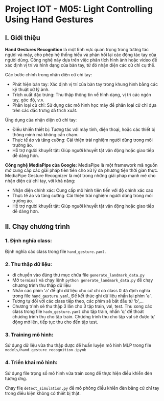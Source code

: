 # Project IOT - M05: Light Controlling Using Hand Gestures

## I. Giới thiệu
**Hand Gestures Recognition** là một lĩnh vực quan trọng trong tương tác người và máy, cho phép hệ thống hiểu và phản hồi lại các động tác tay của người dùng. Công nghệ này dựa trên việc phân tích hình ảnh hoặc video để xác định vị trí và hình dạng của bàn tay, từ đó nhận diện các cử chỉ cụ thể.

Các bước chính trong nhận diện cử chỉ tay:
- Phát hiện bàn tay: Xác định vị trí của bàn tay trong khung hình bằng các kỹ thuật xử lý ảnh.
- Trích xuất đặc trưng: Thu thập thông tin về hình dạng, vị trí các ngón tay, góc độ, v.v.
- Phân loại cử chỉ: Sử dụng các mô hình học máy để phân loại cử chỉ dựa trên các đặc trưng đã trích xuất.

Ứng dụng của nhận diện cử chỉ tay:
- Điều khiển thiết bị: Tương tác với máy tính, điện thoại, hoặc các thiết bị thông minh mà không cần chạm.
- Thực tế ảo và tăng cường: Cải thiện trải nghiệm người dùng trong môi trường ảo.
- Hỗ trợ người khuyết tật: Giúp người khuyết tật vận động hoặc giao tiếp dễ dàng hơn.

**Công nghệ MediaPipe của Google:** MediaPipe là một framework mã nguồn mở cung cấp các giải pháp tiên tiến cho xử lý đa phương tiện thời gian thực. MediaPipe Gesture Recognizer là một trong những giải pháp mạnh mẽ cho nhận diện cử chỉ tay, với khả năng:
- Nhận diện chính xác: Cung cấp mô hình tiên tiến với độ chính xác cao
- Thực tế ảo và tăng cường: Cải thiện trải nghiệm người dùng trong môi trường ảo.
- Hỗ trợ người khuyết tật: Giúp người khuyết tật vận động hoặc giao tiếp dễ dàng hơn.

## II. Chạy chương trình
### 1. Định nghĩa class: 
Định nghĩa các class trong file `hand_gesture.yaml`.
### 2. Thu thập dữ liệu: 
- di chuyển vào đúng thư mục chứa file `generate_landmark_data.py`
- Mở `terminal` và chạy lệnh `python generate_landmark_data.py` để chạy chương trình thu thập dữ liệu
- Nhấn các phím 'a' để ghi dữ liệu cho cử chỉ có class 0 đã định nghĩa trong file `hand_gesture.yaml`. Để kết thúc ghi dữ liệu nhấn lại phím 'a'.
- Tương tự đối với các class tiếp theo, các phím sẽ bắt đầu từ 'b',...
- Chương trình sẽ thu thập 3 lần cho 3 tập train, val, test. Thu xong các class trong file `hadn_gesture.yaml` cho tập train, nhấn 'q' để thoát chương trình thu cho tập train. Chương trình thu cho tập val sẽ được tự động mở lên, tiếp tục thu cho đến tập test.
### 3. Training mô hình: 
Sử dụng dữ liệu vừa thu thập được để huấn luyện mô hình MLP trong file `models/hand_gesture_recognition.ipynb`
### 4. Triển khai mô hình: 
Sử dụng file trọng số mô hình vừa train xong để thực hiện điều khiển đèn tương ứng.

Chạy file `detect_simulation.py` để mô phỏng điều khiển đèn bằng cử chỉ tay trong điều kiện không có thiết bị thật.